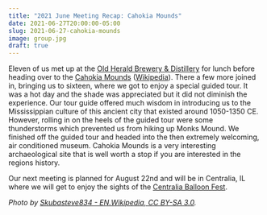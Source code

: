 ```yaml
---
title: "2021 June Meeting Recap: Cahokia Mounds"
date: 2021-06-27T20:00:00-05:00
slug: 2021-06-27-cahokia-mounds
image: group.jpg
draft: true
---
```


Eleven of us met up at the [Old Herald Brewery & Distillery](https://www.oldheraldbrewing.com) for lunch before heading over to the [Cahokia Mounds][1] ([Wikipedia][2]).
There a few more joined in, bringing us to sixteen, where we got to enjoy a special guided tour.
It was a hot day and the shade was appreciated but it did not diminish the experience.
Our tour guide offered much wisdom in introducing us to the Mississippian culture of this ancient city that existed around 1050-1350 CE.
However, rolling in on the heels of the guided tour were some thunderstorms which prevented us from hiking up Monks Mound.
We finished off the guided tour and headed into the then extremely welcoming, air conditioned museum.
Cahokia Mounds is a very interesting archaeological site that is well worth a stop if you are interested in the regions history.

Our next meeting is planned for August 22nd and will be in Centralia, IL where we will get to enjoy the sights of the [Centralia Balloon Fest][0].

_Photo by [Skubasteve834 - EN.Wikipedia, CC BY-SA 3.0](https://commons.wikimedia.org/w/index.php?curid=3019271)._

[0]: https://centraliachamber.com/balloon-fest
[1]: https://cahokiamounds.org
[2]: https://en.wikipedia.org/wiki/Cahokia

